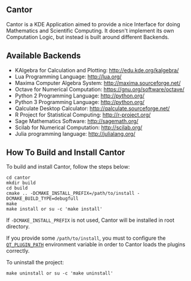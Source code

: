 ## Cantor

Cantor is a KDE Application aimed to provide a nice Interface
for doing Mathematics and Scientific Computing. It doesn't implement
its own Computation Logic, but instead is built around different
Backends.

## Available Backends

- KAlgebra for Calculation and Plotting: http://edu.kde.org/kalgebra/
- Lua Programming Language: http://lua.org/
- Maxima Computer Algebra System: http://maxima.sourceforge.net/
- Octave for Numerical Computation: https://gnu.org/software/octave/
- Python 2 Programming Language: http://python.org/
- Python 3 Programming Language: http://python.org/
- Qalculate Desktop Calculator: http://qalculate.sourceforge.net/
- R Project for Statistical Computing: http://r-project.org/
- Sage Mathematics Software: http://sagemath.org/
- Scilab for Numerical Computation: http://scilab.org/
- Julia programming language: http://julialang.org/

## How To Build and Install Cantor

To build and install Cantor, follow the steps below:

```
cd cantor
mkdir build
cd build
cmake .. -DCMAKE_INSTALL_PREFIX=/path/to/install -DCMAKE_BUILD_TYPE=debugfull
make
make install or su -c 'make install'
```

If `-DCMAKE_INSTALL_PREFIX` is not used, Cantor will be installed in
root directory.

If you provide some `/path/to/install`, you must to configure the
[`QT_PLUGIN_PATH`](http://doc.qt.io/qt-5/deployment-plugins.html#the-plugin-directory)
environment variable in order to Cantor loads the plugins correctly.

To uninstall the project:

```make uninstall or su -c 'make uninstall'```
